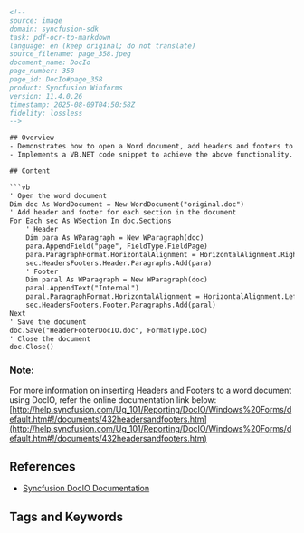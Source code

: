 ```html
<!-- 
source: image
domain: syncfusion-sdk
task: pdf-ocr-to-markdown
language: en (keep original; do not translate)
source_filename: page_358.jpeg
document_name: DocIo
page_number: 358
page_id: DocIo#page_358
product: Syncfusion Winforms
version: 11.4.0.26
timestamp: 2025-08-09T04:50:58Z
fidelity: lossless
-->

## Overview
- Demonstrates how to open a Word document, add headers and footers to each section, and save the modified document using the DocIO library.
- Implements a VB.NET code snippet to achieve the above functionality.

## Content

```vb
' Open the word document
Dim doc As WordDocument = New WordDocument("original.doc")
' Add header and footer for each section in the document
For Each sec As WSection In doc.Sections
    ' Header
    Dim para As WParagraph = New WParagraph(doc)
    para.AppendField("page", FieldType.FieldPage)
    para.ParagraphFormat.HorizontalAlignment = HorizontalAlignment.Right
    sec.HeadersFooters.Header.Paragraphs.Add(para)
    ' Footer
    Dim paral As WParagraph = New WParagraph(doc)
    paral.AppendText("Internal")
    paral.ParagraphFormat.HorizontalAlignment = HorizontalAlignment.Left
    sec.HeadersFooters.Footer.Paragraphs.Add(paral)
Next
' Save the document
doc.Save("HeaderFooterDocIO.doc", FormatType.Doc)
' Close the document
doc.Close()
```

### Note:
For more information on inserting Headers and Footers to a word document using DocIO, refer the online documentation link below:
[http://help.syncfusion.com/Ug_101/Reporting/DocIO/Windows%20Forms/default.htm#!/documents/432headersandfooters.htm](http://help.syncfusion.com/Ug_101/Reporting/DocIO/Windows%20Forms/default.htm#!/documents/432headersandfooters.htm)

## References
- [Syncfusion DocIO Documentation]()

## Tags and Keywords
<!-- tags: DocIO, WordDocument, Headers, Footers, VB.NET, Word Processing, Syncfusion -> keywords: dociio, headers, footers, vb.net, document manipulation, word, syncfusion -->
```

